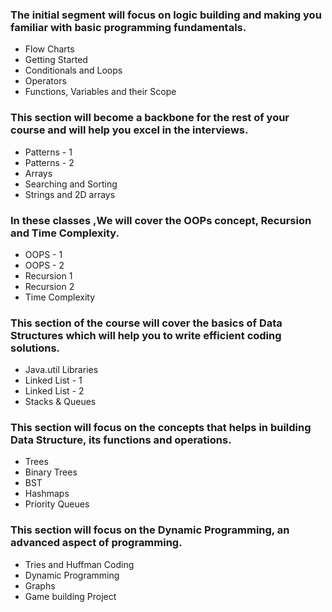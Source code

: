 ### The initial segment will focus on logic building and making you familiar with basic programming fundamentals.

- Flow Charts
- Getting Started
- Conditionals and Loops
- Operators
- Functions, Variables and their Scope

### This section will become a backbone for the rest of your course and will help you excel in the interviews.

- Patterns - 1
- Patterns - 2
- Arrays
- Searching and Sorting
- Strings and 2D arrays

### In these classes ,We will cover the OOPs concept, Recursion and Time Complexity.

- OOPS - 1
- OOPS - 2
- Recursion 1
- Recursion 2
- Time Complexity

### This section of the course will cover the basics of Data Structures which will help you to write efficient coding solutions.

- Java.util Libraries
- Linked List - 1
- Linked List - 2
- Stacks & Queues

### This section will focus on the concepts that helps in building Data Structure, its functions and operations.

- Trees
- Binary Trees
- BST
- Hashmaps
- Priority Queues

### This section will focus on the Dynamic Programming, an advanced aspect of programming.

- Tries and Huffman Coding
- Dynamic Programming
- Graphs
- Game building Project